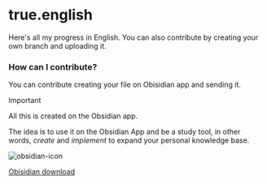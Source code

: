 # true.english
Here's all my progress in English. You can also contribute by creating your own branch and uploading it.

### How can I contribute?
You can contribute creating your file on Obisidian app and sending it.

> [!IMPORTANT]
> All this is created on the Obsidian app.
> 
> The idea is to use it on the Obsidian App and be a study tool, in other words, _create_ and _implement_ to expand your personal knowledge base.

![obsidian-icon](https://github.com/fabricinn/true.english/assets/118623999/1c8c9f17-4133-42c3-a88a-62be36a1a4f3)

<a href="https://obsidian.md/download" target="_blank">Obisidian download</a>
